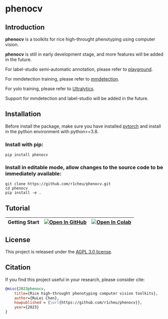 # phenocv

## Introduction

**phenocv** is a toolkits for rice high-throught phenotyping using computer vision.

**phenocv** is still in early development stage, and more features will be added in the future.

For label-studio semi-automatic annotation, please refer to [playground](https://github.com/open-mmlab/playground).

For mmdetection training, please refer to [mmdetection](https://github.com/open-mmlab/mmdetection).

For yolo training, please refer to [Ultralytics](https://github.com/ultralytics/ultralytics).

Support for mmdetection and label-studio will be added in the future.

## Installation

Before install the package, make sure you have installed [pytorch](https://pytorch.org/get-started/locally/) and install in the python environment with python>=3.8.

### Install with pip:

```shell
pip install phenocv
```

### Install in editable mode, allow changes to the source code to be immediately available:

```shell
git clone https://github.com/r1cheu/phenocv.git
cd phenocv
pip install -e .
```

## Tutorial

| Getting Start | [![Open In GitHub](https://img.shields.io/badge/Open%20in-GitHub-blue?logo=GitHub)](https://github.com/r1cheu/phenocv/blob/main/tutorial/getting_start.ipynb) | [![Open In Colab](https://colab.research.google.com/assets/colab-badge.svg)](https://colab.research.google.com/github/r0cheu/phenocv/blob/main/tutorial/getting_start.ipynb) |
| ------------- | ------------------------------------------------------------------------------------------------------------------------------------------------------------- | ---------------------------------------------------------------------------------------------------------------------------------------------------------------------------- |

## License

This project is released under the [AGPL 3.0 license](LICENSE).

## Citation

If you find this project useful in your research, please consider cite:

```Bibtex
@misc{2023phenocv,
    title={Rice high-throught phenotyping computer vision toolkits},
    author={RuLei Chen},
    howpublished = {\url{https://github.com/r1cheu/phenocv}},
    year={2023}
}
```
